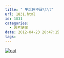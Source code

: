 ```yaml
---
title: " 午后睡不醒\t\t"
url: 1831.html
id: 1831
categories:
  - 思考随笔
date: 2012-04-23 20:47:15
tags:
---
```


[![](../../../images/2012/04/cat.jpg "cat")](../../../images/2012/04/cat.jpg)